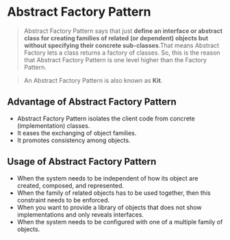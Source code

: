 
# Abstract Factory Pattern

>Abstract Factory Pattern says that just **define an interface or abstract class for creating families of related (or dependent) objects but without specifying their concrete sub-classes**.That means Abstract Factory lets a class returns a factory of classes. So, this is the reason that Abstract Factory Pattern is one level higher than the Factory Pattern.

>An Abstract Factory Pattern is also known as **Kit**.

## Advantage of Abstract Factory Pattern
* Abstract Factory Pattern isolates the client code from concrete (implementation) classes.
* It eases the exchanging of object families.
* It promotes consistency among objects.

## Usage of Abstract Factory Pattern
* When the system needs to be independent of how its object are created, composed, and represented.
* When the family of related objects has to be used together, then this constraint needs to be enforced.
* When you want to provide a library of objects that does not show implementations and only reveals interfaces.
* When the system needs to be configured with one of a multiple family of objects.
